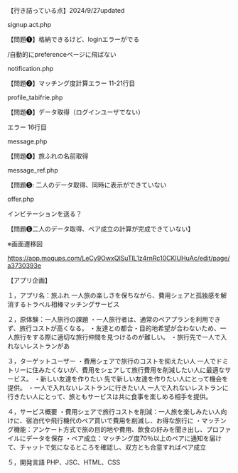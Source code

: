 【行き詰っている点】2024/9/27updated

signup.act.php

【問題❶】格納できるけど、loginエラーがでる

﻿/自動的にpreferenceページに飛ばない


﻿notification.php

【問題❷】マッチング度計算エラー 11-21行目


﻿profile_tabifrie.php

【問題❸】データ取得（ログインユーザでない）

エラー 16行目


message.php

【問題❹】旅ふれの名前取得


message_ref.php

【問題❺: 二人のデータ取得、同時に表示ができていない


offer.php

インビテーションを送る？

【問題❻二人のデータ取得、ペア成立の計算が完成できていない】





※画面遷移図

https://app.moqups.com/LeCy9OwxQlSuTlL1z4rnRc10CKlUHuAc/edit/page/a3730393e



【アプリ企画】

１，アプリ名：旅ふれ
    一人旅の楽しさを保ちながら、費用シェアと孤独感を解消するトラベル相棒マッチングサービス

２，原体験：一人旅行の課題
    ・一人旅行者は、通常のペアプランを利用できず、旅行コストが高くなる。
    ・友達との都合・目的地希望が合わないため、一人旅行をする際に適切な旅行仲間を見つけるのが難しい。
    ・旅行先で一人で入れないレストランがあ

３，ターゲットユーザー
    ・費用シェアで旅行のコストを抑えたい人
        一人でドミトリーに住みたくないが、費用をシェアして旅行費用を削減したい人に最適なサービス。
    ・新しい友達を作りたい
        先で新しい友達を作りたい人にとって機会を提供。
    ・一人で入れないレストランに行きたい人
        一人で入れないレストランに行きたい人にとって、旅ともサービスは共に食事を楽しめる相手を提供。

４，サービス概要
    ・費用シェアで旅行コストを削減：一人旅を楽しみたい人向けに、宿泊代や飛行機代のペア買いで費用を削減し、お得な旅行に
    ・マッチング機能：アンケート方式で旅の目的地や費用、飲食の好みを聞き出し、プロファイルにデータを保存
    ・ペア成立：マッチング度70％以上のペアに通知を届けて、チャットで気になるところを確認し、双方とも合意すればペア成立

５，開発言語
    PHP、JSC、HTML、CSS
